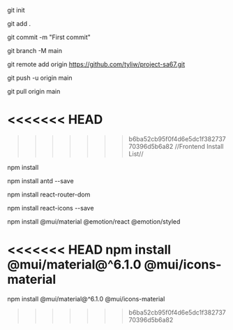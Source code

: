 git init

git add .

git commit -m "First commit"

git branch -M main

git remote add origin https://github.com/tyliw/project-sa67.git

git push -u origin main

git pull origin main

<<<<<<< HEAD
=======

>>>>>>> b6ba52cb95f0f4d6e5dc1f38273770396d5b6a82
//Frontend Install List//

npm install

npm install antd --save

npm install react-router-dom

npm install react-icons --save

npm install @mui/material @emotion/react @emotion/styled

<<<<<<< HEAD
npm install @mui/material@^6.1.0 @mui/icons-material
=======
npm install @mui/material@^6.1.0 @mui/icons-material

>>>>>>> b6ba52cb95f0f4d6e5dc1f38273770396d5b6a82
